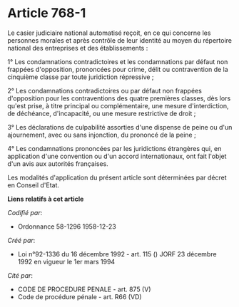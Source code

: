 # Article 768-1

Le casier judiciaire national automatisé reçoit, en ce qui concerne les personnes morales et après contrôle de leur identité
au moyen du répertoire national des entreprises et des établissements :

1° Les condamnations contradictoires et les condamnations par défaut non frappées d'opposition, prononcées pour crime, délit
ou contravention de la cinquième classe par toute juridiction répressive ;

2° Les condamnations contradictoires ou par défaut non frappées d'opposition pour les contraventions des quatre premières
classes, dès lors qu'est prise, à titre principal ou complémentaire, une mesure d'interdiction, de déchéance, d'incapacité,
ou une mesure restrictive de droit ;

3° Les déclarations de culpabilité assorties d'une dispense de peine ou d'un ajournement, avec ou sans injonction, du
prononcé de la peine ;

4° Les condamnations prononcées par les juridictions étrangères qui, en application d'une convention ou d'un accord
internationaux, ont fait l'objet d'un avis aux autorités françaises.

Les modalités d'application du présent article sont déterminées par décret en Conseil d'Etat.

**Liens relatifs à cet article**

_Codifié par_:

  - Ordonnance 58-1296 1958-12-23

_Créé par_:

  - Loi n°92-1336 du 16 décembre 1992 - art. 115 () JORF 23 décembre 1992 en vigueur le 1er mars 1994

_Cité par_:

  - CODE DE PROCEDURE PENALE - art. 875 (V)
  - Code de procédure pénale - art. R66 (VD)

